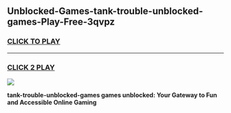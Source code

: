 
## Unblocked-Games-tank-trouble-unblocked-games-Play-Free-3qvpz
<h3>
<a href="https://premium76.site?title=tank-trouble-unblocked-games&ref=09A">CLICK TO PLAY</a></h3>
<hr>

<h3>
<a href="https://premium76.site?title=tank-trouble-unblocked-games&ref=09A">CLICK 2 PLAY</a>
  
</h3>

<a href="https://premium76.site?title=tank-trouble-unblocked-games&ref=09A"><img src="https://clearcache.store/games.png"></a>


**tank-trouble-unblocked-games games unblocked: Your Gateway to Fun and Accessible Online Gaming**

